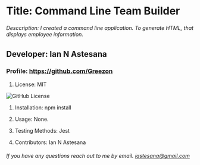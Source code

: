 
# Title: Command Line Team Builder

###### Desccription: I created a command line application. To generate HTML, that displays employee information.

## Developer: Ian N Astesana

### Profile: https://github.com/Greezon
1. License:
   MIT

![GitHub License](https://img.shields.io/badge/license-MIT-blue.svg)

1. Installation: 
   npm install

1. Usage: 
    None.

1. Testing Methods: 
    Jest

1. Contributors: 
    Ian N Astesana

###### If you have any questions reach out to me by email. iastesana@gmail.com
    